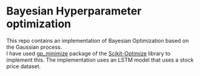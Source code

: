 <h1> Bayesian Hyperparameter optimization </h1>

This repo contains an implementation of Bayesian Optimization based on the Gaussian process. 
<br>
I have used [gp_minimize](https://scikit-optimize.github.io/#skopt.gp_minimize) package of the [Scikit-Optimize](https://scikit-optimize.github.io/) library to implement this. The implementation uses an LSTM model that uses a stock price dataset.

